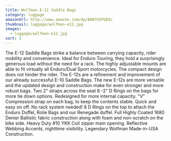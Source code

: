 ```yaml
---
title: Wolfman E-12 Saddle Bags
category: luggage
amazonUrl: http://www.amazon.com/dp/B007X5PQE0/
thumbnail: luggage/wolfman-e12.jpg
images:
  - luggage/wolfman-e12.jpg
sort: 2
---
```


The E-12 Saddle Bags strike a balance between carrying capacity, rider mobility and convenience. Ideal for Enduro Touring, they hold a surprisingly generous load without the need for a rack. The highly adjustable mounts are able to fit virtually all Enduro/Dual Sport motorcycles. The compact design does not hinder the rider. The E-12s are a refinement and improvement of our already successful E-10 Saddle Bags. The new E-12s are more versatile and the updated design and construction make for even stronger and more robust bags. Two 2" straps across the seat 8 -2" D Rings on the bags for more tie down options. Redesigned for more internal capacity. "V" Compression strap on each bag, to keep the contents stable. Quick and easy on off. No rack system needed! 8 D Rings on the top to attach the Enduro Duffel, Rolie Bags and our Renegade duffel. Full Highly Coated 1680 Denier Ballistic fabric construction along with foam and non-scratch on the bike side. Heavy Duty #10 YKK Coil zipper main opening. Reflective Webbing Accents, nighttime visibility. Legendary Wolfman Made-in-USA Construction.

